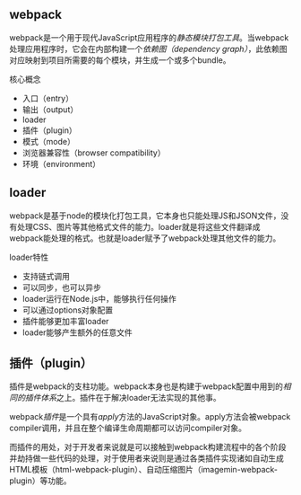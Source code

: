 ## webpack
webpack是一个用于现代JavaScript应用程序的*静态模块打包工具*。当webpack处理应用程序时，它会在内部构建一个*依赖图（dependency graph）*，此依赖图对应映射到项目所需要的每个模块，并生成一个或多个bundle。


核心概念
- 入口（entry）
- 输出（output）
- loader
- 插件（plugin）
- 模式（mode）
- 浏览器兼容性（browser compatibility）
- 环境（environment）

## loader
webpack是基于node的模块化打包工具，它本身也只能处理JS和JSON文件，没有处理CSS、图片等其他格式文件的能力。loader就是将这些文件翻译成webpack能处理的格式。也就是loader赋予了webpack处理其他文件的能力。

loader特性
- 支持链式调用
- 可以同步，也可以异步
- loader运行在Node.js中，能够执行任何操作
- 可以通过options对象配置
- 插件能够更加丰富loader
- loader能够产生额外的任意文件

## 插件（plugin）
插件是webpack的支柱功能。webpack本身也是构建于webpack配置中用到的*相同的插件体系*之上。插件在于解决loader无法实现的其他事。

webpack*插件*是一个具有*apply*方法的JavaScript对象。apply方法会被webpack compiler调用，并且在整个编译生命周期都可以访问compiler对象。

而插件的用处，对于开发者来说就是可以接触到webpack构建流程中的各个阶段并劫持做一些代码的处理，对于使用者来说则是通过各类插件实现诸如自动生成HTML模板（html-webpack-plugin）、自动压缩图片（imagemin-webpack-plugin）等功能。


